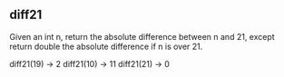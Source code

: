 ## diff21

Given an int n, return the absolute difference between n and 21,
except return double the absolute difference if n is over 21.

diff21(19) → 2
diff21(10) → 11
diff21(21) → 0
